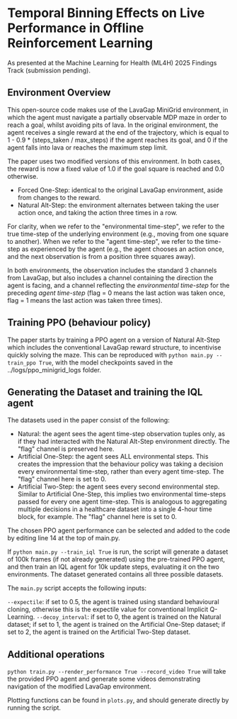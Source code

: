 # Temporal Binning Effects on Live Performance in Offline Reinforcement Learning

As presented at the Machine Learning for Health (ML4H) 2025 Findings Track (submission pending). 

## Environment Overview
This open-source code makes use of the LavaGap MiniGrid environment, in which the agent must navigate a partially observable MDP maze in order to reach a goal, whilst avoiding pits of lava. In the original environment, the agent receives a single reward at the end of the trajectory, which is equal to 1 - 0.9 * (steps_taken / max_steps) if the agent reaches its goal, and 0 if the agent falls into lava or reaches the maximum step limit.

The paper uses two modified versions of this environment. In both cases, the reward is now a fixed value of 1.0 if the goal square is reached and 0.0 otherwise.
- Forced One-Step: identical to the original LavaGap environment, aside from changes to the reward.
- Natural Alt-Step: the environment alternates between taking the user action once, and taking the action three times in a row.

For clarity, when we refer to the "environmental time-step", we refer to the true time-step of the underlying environment (e.g., moving from one square to another). When we refer to the "agent time-step", we refer to the time-step as experienced by the agent (e.g., the agent chooses an action once, and the next observation is from a position three squares away).

In both environments, the observation includes the standard 3 channels from LavaGap, but also includes a channel containing the direction the agent is facing, and a channel reflecting the *environmental time-step* for the preceding *agent time-step* (flag = 0 means the last action was taken once, flag = 1 means the last action was taken three times).

## Training PPO (behaviour policy)
The paper starts by training a PPO agent on a version of Natural Alt-Step which includes the conventional LavaGap reward structure, to incentivise quickly solving the maze. This can be reproduced with `python main.py --train_ppo True`, with the model checkpoints saved in the ../logs/ppo_minigrid_logs folder.

## Generating the Dataset and training the IQL agent
The datasets used in the paper consist of the following:

- Natural: the agent sees the agent time-step observation tuples only, as if they had interacted with the Natural Alt-Step environment directly. The "flag" channel is preserved here.
- Artificial One-Step: the agent sees ALL environmental steps. This creates the impression that the behaviour policy was taking a decision every environmental time-step, rather than every agent time-step. The "flag" channel here is set to 0.
- Artificial Two-Step: the agent sees every second environmental step. Similar to Artificial One-Step, this implies two environmental time-steps passed for every one agent time-step. This is analogous to aggregating multiple decisions in a healthcare dataset into a single 4-hour time block, for example. The "flag" channel here is set to 0.

The chosen PPO agent performance can be selected and added to the code by editing line 14 at the top of main.py.

If `python main.py --train_iql True` is run, the script will generate a dataset of 100k frames (if not already generated) using the pre-trained PPO agent, and then train an IQL agent for 10k update steps, evaluating it on the two environments. The dataset generated contains all three possible datasets.

The `main.py` script accepts the following inputs:

`--expectile`: if set to 0.5, the agent is trained using standard behavioural cloning, otherwise this is the expectile value for conventional Implicit Q-Learning.
`--decoy_interval`: if set to 0, the agent is trained on the Natural dataset; if set to 1, the agent is trained on the Artificial One-Step dataset; if set to 2, the agent is trained on the Artificial Two-Step dataset.

## Additional operations
`python train.py --render_performance True --record_video True` will take the provided PPO agent and generate some videos demonstrating navigation of the modified LavaGap environment.

Plotting functions can be found in `plots.py`, and should generate directly by running the script.
